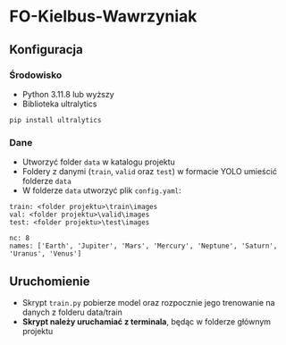 # FO-Kielbus-Wawrzyniak

## Konfiguracja
### Środowisko
- Python 3.11.8 lub wyższy
- Biblioteka ultralytics
```
pip install ultralytics
````

### Dane
- Utworzyć folder `data` w katalogu projektu
- Foldery z danymi (`train`, `valid` oraz `test`) w formacie YOLO umieścić folderze `data`
- W folderze `data` utworzyć plik `config.yaml`:
```
train: <folder projektu>\train\images
val: <folder projektu>\valid\images
test: <folder projektu>\test\images

nc: 8
names: ['Earth', 'Jupiter', 'Mars', 'Mercury', 'Neptune', 'Saturn', 'Uranus', 'Venus']
```

## Uruchomienie
- Skrypt `train.py` pobierze model oraz rozpocznie jego trenowanie na danych z folderu data/train
- **Skrypt należy uruchamiać z terminala**, będąc w folderze głównym projektu
